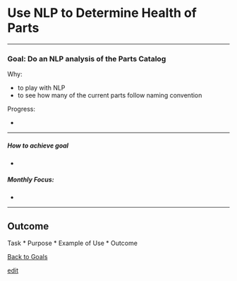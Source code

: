 # Use NLP to Determine Health of Parts 

---


### Goal: Do an NLP analysis of the Parts Catalog

Why:
 
*  to play with NLP
*  to see how many of the current parts follow naming convention

Progress:

* 

----------

##### How to achieve goal 

*  

##### Monthly Focus:

* 

---

## Outcome 

Task * Purpose * Example of Use * Outcome

[Back to Goals](https://ch3ck3rs.github.io/Goals/Yearly-Goals/2020Goals/2020-Goals_index.html)

[edit](https://github.com/ch3ck3rs/Goals/blob/gh-pages/Yearly-Goals2020Goals/Professional/Basic-Debian.md)